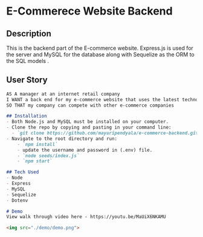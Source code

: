# E-Commerece Website Backend


## Description
This is the backend part of the E-commerce website. Express.js is used for the server and MySQL for the database along with Sequelize as the ORM to the SQL models .


## User Story

```md
AS A manager at an internet retail company
I WANT a back end for my e-commerce website that uses the latest technologies
SO THAT my company can compete with other e-commerce companies

## Installation
- Both Node.js and MySQL must be installed on your computer.
- Clone the repo by copying and pasting in your command line: 
  - `git clone https://github.com/mayuripendyala/e-commerce-backend.git`
- Navigate to the root directory and run: 
    - `npm install`
    - update the username and password in (.env) file.
    - `node seeds/index.js`
    - `npm start`

## Tech Used
- Node
- Express
- MySQL
- Sequelize
- Dotenv

# Demo
View walk through video here - https://youtu.be/MaUiX6NKAMU

<img src="./demo/demo.png">

